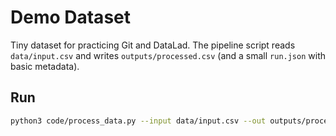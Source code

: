 # Demo Dataset

Tiny dataset for practicing Git and DataLad. The pipeline script reads `data/input.csv`
and writes `outputs/processed.csv` (and a small `run.json` with basic metadata).

## Run

```bash
python3 code/process_data.py --input data/input.csv --out outputs/processed.csv
```
